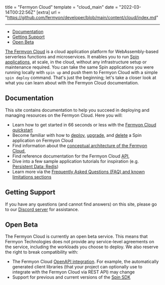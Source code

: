title = "Fermyon Cloud"
template = "cloud_main"
date = "2022-03-14T00:22:56Z"
[extra]
url = "https://github.com/fermyon/developer/blob/main/content/cloud/index.md"

---

- [Documentation](#documentation)
- [Getting Support](#getting-support)
- [Open Beta](#open-beta)

[The Fermyon Cloud](https://cloud.fermyon.com) is a cloud application platform for WebAssembly-based serverless functions and microservices. It enables you to run [Spin applications](https://spinframework.dev), at scale, in the cloud, without any infrastructure setup or maintenance required. You can take the same Spin applications you were running locally with `spin up` and push them to Fermyon Cloud with a simple `spin deploy` command. That's just the beginning; let's take a closer look at what you can learn about with the Fermyon Cloud documentation. 

## Documentation

This site contains documentation to help you succeed in deploying and managing resources on the Fermyon Cloud. Here you will:

- Learn how to get started in 66 seconds or less with the [Fermyon Cloud quickstart](quickstart)
- Become familiar with how to [deploy](deploy), [upgrade](upgrade), and [delete](delete) a Spin application on Fermyon Cloud
- Find information about the [conceptual architecture of the Fermyon Cloud](fermyon-cloud),
- Find reference documentation for the Fermyon Cloud [API](rest-api),
- Dive into a few sample application tutorials for inspiration (e.g. [Persistent Data: Redis](data-redis))
- Learn more via the [Frequently Asked Questions (FAQ) and known limitations sections](faq)

## Getting Support

If you have any questions (and cannot find answers) on this site, please go to our [Discord server](https://discord.gg/P4Cx7xUbJu) for assistance.

## Open Beta

The Fermyon Cloud is currently an open beta service. This means that Fermyon Technologies does not provide any service-level agreements on the service, including the workloads you choose to deploy. We also reserve the right to break compatibility with:

- The Fermyon Cloud [OpenAPI integration](rest-api). For example, the automatically generated client libraries (that your project can optionally use to integrate with the Fermyon Cloud via REST API) may change
- Support for previous and current versions of the [Spin SDK](https://spinframework.dev)